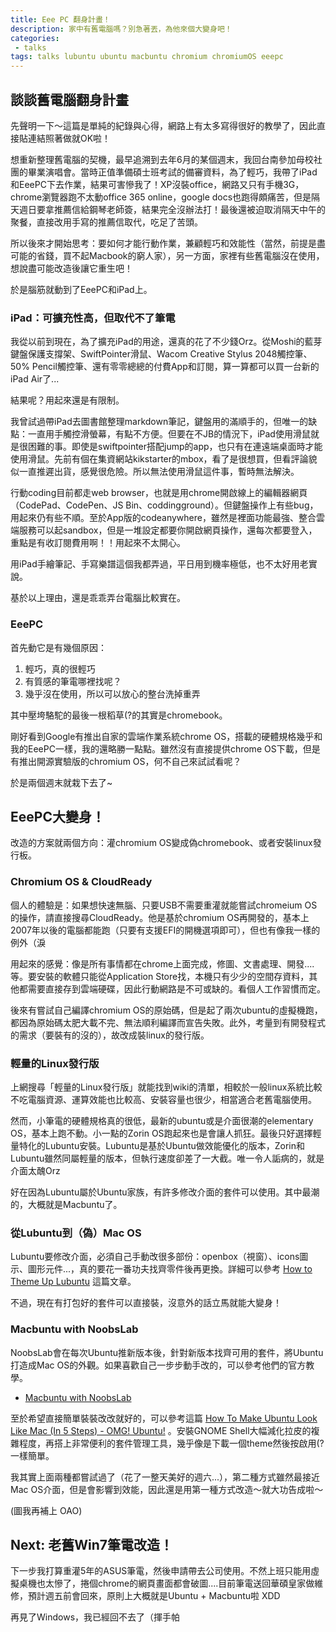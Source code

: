 ```yaml
---
title: Eee PC 翻身計畫！
description: 家中有舊電腦嗎？別急著丟，為他來個大變身吧！
categories:
 - talks
tags: talks lubuntu ubuntu macbuntu chromium chromiumOS eeepc 
---
```


## 談談舊電腦翻身計畫


先聲明一下～這篇是單純的紀錄與心得，網路上有太多寫得很好的教學了，因此直接貼連結照著做就OK啦！

想重新整理舊電腦的契機，最早追溯到去年6月的某個週末，我回台南參加母校社團的畢業演唱會。當時正值準備碩士班考試的備審資料，為了輕巧，我帶了iPad和EeePC下去作業，結果可害慘我了！XP沒裝office，網路又只有手機3G，chrome瀏覽器跑不太動office 365 online，google docs也跑得頗痛苦，但是隔天週日要拿推薦信給鋼琴老師簽，結果完全沒辦法打！最後還被迫取消隔天中午的聚餐，直接改用手寫的推薦信取代，吃足了苦頭。

所以後來才開始思考：要如何才能行動作業，兼顧輕巧和效能性（當然，前提是盡可能的省錢，買不起Macbook的窮人家），另一方面，家裡有些舊電腦沒在使用，想說盡可能改造後讓它重生吧！

於是腦筋就動到了EeePC和iPad上。

### iPad：可擴充性高，但取代不了筆電
我從以前到現在，為了擴充iPad的用途，還真的花了不少錢Orz。從Moshi的藍芽鍵盤保護支撐架、SwiftPointer滑鼠、Wacom Creative Stylus 2048觸控筆、50% Pencil觸控筆、還有零零總總的付費App和訂閱，算一算都可以買一台新的iPad Air了...

結果呢？用起來還是有限制。

我曾試過帶iPad去圖書館整理markdown筆記，鍵盤用的滿順手的，但唯一的缺點：一直用手觸控滑螢幕，有點不方便。但要在不JB的情況下，iPad使用滑鼠就是很困難的事。即使是swiftpointer搭配jump的app，也只有在連遠端桌面時才能使用滑鼠。先前有個在集資網站kikstarter的mbox，看了是很想買，但看評論貌似一直推遲出貨，感覺很危險。所以無法使用滑鼠這件事，暫時無法解決。

行動coding目前都走web browser，也就是用chrome開啟線上的編輯器網頁（CodePad、CodePen、JS Bin、coddingground）。但鍵盤操作上有些bug，用起來仍有些不順。至於App版的codeanywhere，雖然是裡面功能最強、整合雲端服務可以起sandbox，但是一堆設定都要你開啟網頁操作，還每次都要登入，重點是有收訂閱費用啊！！用起來不太開心。

用iPad手繪筆記、手寫樂譜這個我都弄過，平日用到機率極低，也不太好用老實說。

基於以上理由，還是乖乖弄台電腦比較實在。

### EeePC
首先動它是有幾個原因：

1. 輕巧，真的很輕巧
2. 有質感的筆電哪裡找呢？
3. 幾乎沒在使用，所以可以放心的整台洗掉重弄

其中壓垮駱駝的最後一根稻草(?的其實是chromebook。

剛好看到Google有推出自家的雲端作業系統chrome OS，搭載的硬體規格幾乎和我的EeePC一樣，我的還略勝一點點。雖然沒有直接提供chrome OS下載，但是有推出開源實驗版的chromium OS，何不自己來試試看呢？

於是兩個週末就栽下去了~

## EeePC大變身！

改造的方案就兩個方向：灌chromium OS變成偽chromebook、或者安裝linux發行板。

### Chromium OS & CloudReady

個人的體驗是：如果想快速無腦、只要USB不需要重灌就能嘗試chromeium OS的操作，請直接搜尋CloudReady。他是基於chromium OS再開發的，基本上2007年以後的電腦都能跑（只要有支援EFI的開機選項即可），但也有像我一樣的例外（淚

用起來的感覺：像是所有事情都在chrome上面完成，修圖、文書處理、開發....等。要安裝的軟體只能從Application Store找，本機只有少少的空間存資料，其他都需要直接存到雲端硬碟，因此行動網路是不可或缺的。看個人工作習慣而定。

後來有嘗試自己編譯chromium OS的原始碼，但是起了兩次ubuntu的虛擬機跑，都因為原始碼太肥大載不完、無法順利編譯而宣告失敗。此外，考量到有開發程式的需求（要裝有的沒的），故改成裝linux的發行版。

### 輕量的Linux發行版

上網搜尋「輕量的Linux發行版」就能找到wiki的清單，相較於一般linux系統比較不吃電腦資源、運算效能也比較高、安裝容量也很少，相當適合老舊電腦使用。

然而，小筆電的硬體規格真的很低，最新的ubuntu或是介面很潮的elementary OS，基本上跑不動。小一點的Zorin OS跑起來也是會讓人抓狂。最後只好選擇輕量特化的Lubuntu安裝。Lubuntu是基於Ubuntu做效能優化的版本，Zorin和Lubuntu雖然同屬輕量的版本，但執行速度卻差了一大截。唯一令人詬病的，就是介面太醜Orz

好在因為Lubuntu屬於Ubuntu家族，有許多修改介面的套件可以使用。其中最潮的，大概就是Macbuntu了。

### 從Lubuntu到（偽）Mac OS

Lubuntu要修改介面，必須自己手動改很多部份：openbox（視窗）、icons圖示、圖形元件...，真的要花一番功夫找齊零件後再更換。詳細可以參考 [How to Theme Up Lubuntu](https://www.maketecheasier.com/theme-up-lubuntu/) 這篇文章。

不過，現在有打包好的套件可以直接裝，沒意外的話立馬就能大變身！

### Macbuntu with NoobsLab

NoobsLab會在每次Ubuntu推新版本後，針對新版本找齊可用的套件，將Ubuntu打造成Mac OS的外觀。如果喜歡自己一步步動手改的，可以參考他們的官方教學。
* [Macbuntu with NoobsLab](http://www.noobslab.com/2017/06/macbuntu-transformation-pack-ready-for.html)

至於希望直接簡單裝裝改改就好的，可以參考這篇 [How To Make Ubuntu Look Like Mac (In 5 Steps) - OMG! Ubuntu!](http://www.omgubuntu.co.uk/2017/03/make-ubuntu-look-like-mac-5-steps) 。安裝GNOME Shell大幅減化拉皮的複雜程度，再搭上非常便利的套件管理工具，幾乎像是下載一個theme然後按啟用(?一樣簡單。

我其實上面兩種都嘗試過了（花了一整天美好的週六...），第二種方式雖然最接近Mac OS介面，但是會影響到效能，因此還是用第一種方式改造～就大功告成啦～

(圖我再補上 OAO)

## Next: 老舊Win7筆電改造！

下一步我打算重灌5年的ASUS筆電，然後申請帶去公司使用。不然上班只能用虛擬桌機也太慘了，捲個chrome的網頁畫面都會破圖....目前筆電送回華碩皇家做維修，預計週五前會回來，原則上大概就是Ubuntu + Macbuntu啦 XDD

再見了Windows，我已經回不去了（揮手帕